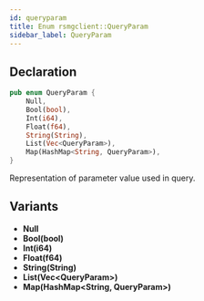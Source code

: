 ```yaml
---
id: queryparam
title: Enum rsmgclient::QueryParam
sidebar_label: QueryParam
---
```


## Declaration

```rust
pub enum QueryParam {
    Null,
    Bool(bool),
    Int(i64),
    Float(f64),
    String(String),
    List(Vec<QueryParam>),
    Map(HashMap<String, QueryParam>),
}
```

Representation of parameter value used in query.

## Variants

* **Null**
* **Bool(bool)**
* **Int(i64)**
* **Float(f64)**
* **String(String)**
* **List(Vec&#060;QueryParam&#062;)**
* **Map(HashMap&#060;String, QueryParam&#062;)**